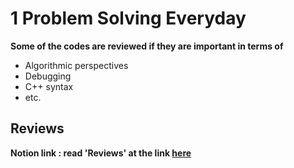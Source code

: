 # 1 Problem Solving Everyday
**Some of the codes are reviewed if they are important in terms of**
- Algorithmic perspectives
- Debugging
- C++ syntax
- etc.
## Reviews 
**Notion link : read 'Reviews' at the link [here](https://fortune-booth-767.notion.site/Algorithm-Problem-Solving-6da89f56c45b4ed1ae3c226cbde32ae4)**

